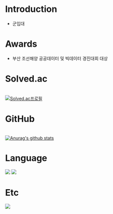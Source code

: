 # Introduction
* 군입대

# Awards
* 부산 조선해양 공공데이터 및 빅데이터 경진대회 대상

# Solved.ac
<br>[![Solved.ac프로필](http://mazassumnida.wtf/api/v2/generate_badge?boj=zzola143)](https://solved.ac/profile/zzola143)

# GitHub 
<br> [![Anurag's github stats](https://github-readme-stats.vercel.app/api?username=zzola1453&show_icons=true&theme=onedark)](https://github.com/zzola1453)

# Language
<img src="https://img.shields.io/badge/C++-4479A1?style=for-the-badge&logo=C++&logoColor=black">
<img src="https://img.shields.io/badge/Python-4479A1?style=for-the-badge&logo=Python&logoColor=yellow">

# Etc
<a href="https://www.instagram.com/seongtaek0408" target="_blank"><img src="https://img.shields.io/badge/instagram-E4405F?style=for-the-badge&logo=instagram&logoColor=white"/></a>


